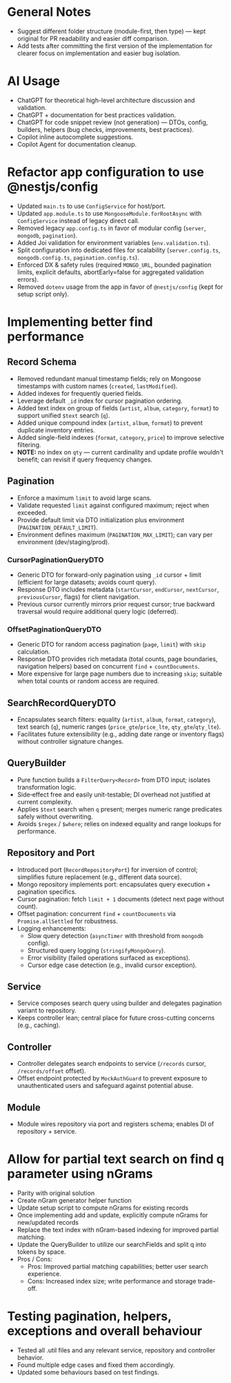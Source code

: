 # General Notes

- Suggest different folder structure (module-first, then type) — kept original for PR readability and easier diff comparison.
- Add tests after committing the first version of the implementation for clearer focus on implementation and easier bug isolation.

# AI Usage

- ChatGPT for theoretical high-level architecture discussion and validation.
- ChatGPT + documentation for best practices validation.
- ChatGPT for code snippet review (not generation) — DTOs, config, builders, helpers (bug checks, improvements, best practices).
- Copilot inline autocomplete suggestions.
- Copilot Agent for documentation cleanup.

# Refactor app configuration to use @nestjs/config

- Updated `main.ts` to use `ConfigService` for host/port.
- Updated `app.module.ts` to use `MongooseModule.forRootAsync` with `ConfigService` instead of legacy direct call.
- Removed legacy `app.config.ts` in favor of modular config (`server`, `mongodb`, `pagination`).
- Added Joi validation for environment variables (`env.validation.ts`).
- Split configuration into dedicated files for scalability (`server.config.ts`, `mongodb.config.ts`, `pagination.config.ts`).
- Enforced DX & safety rules (required `MONGO_URL`, bounded pagination limits, explicit defaults, abortEarly=false for aggregated validation errors).
- Removed `dotenv` usage from the app in favor of `@nestjs/config` (kept for setup script only).

# Implementing better find performance

## Record Schema

- Removed redundant manual timestamp fields; rely on Mongoose timestamps with custom names (`created`, `lastModified`).
- Added indexes for frequently queried fields.
- Leverage default `_id` index for cursor pagination ordering.
- Added text index on group of fields (`artist`, `album`, `category`, `format`) to support unified `$text` search (`q`).
- Added unique compound index (`artist`, `album`, `format`) to prevent duplicate inventory entries.
- Added single-field indexes (`format`, `category`, `price`) to improve selective filtering.
- **NOTE:** no index on `qty` — current cardinality and update profile wouldn't benefit; can revisit if query frequency changes.

## Pagination

- Enforce a maximum `limit` to avoid large scans.
- Validate requested `limit` against configured maximum; reject when exceeded.
- Provide default limit via DTO initialization plus environment (`PAGINATION_DEFAULT_LIMIT`).
- Environment defines maximum (`PAGINATION_MAX_LIMIT`); can vary per environment (dev/staging/prod).

### CursorPaginationQueryDTO

- Generic DTO for forward-only pagination using `_id` cursor + limit (efficient for large datasets; avoids count query).
- Response DTO includes metadata (`startCursor`, `endCursor`, `nextCursor`, `previousCursor`, flags) for client navigation.
- Previous cursor currently mirrors prior request cursor; true backward traversal would require additional query logic (deferred).

### OffsetPaginationQueryDTO

- Generic DTO for random access pagination (`page`, `limit`) with `skip` calculation.
- Response DTO provides rich metadata (total counts, page boundaries, navigation helpers) based on concurrent `find` + `countDocuments`.
- More expensive for large page numbers due to increasing `skip`; suitable when total counts or random access are required.

## SearchRecordQueryDTO

- Encapsulates search filters: equality (`artist`, `album`, `format`, `category`), text search (`q`), numeric ranges (`price_gte`/`price_lte`, `qty_gte`/`qty_lte`).
- Facilitates future extensibility (e.g., adding date range or inventory flags) without controller signature changes.

## QueryBuilder

- Pure function builds a `FilterQuery<Record>` from DTO input; isolates transformation logic.
- Side‑effect free and easily unit-testable; DI overhead not justified at current complexity.
- Applies `$text` search when `q` present; merges numeric range predicates safely without overwriting.
- Avoids `$regex` / `$where`; relies on indexed equality and range lookups for performance.

## Repository and Port

- Introduced port (`RecordRepositoryPort`) for inversion of control; simplifies future replacement (e.g., different data source).
- Mongo repository implements port: encapsulates query execution + pagination specifics.
- Cursor pagination: fetch `limit + 1` documents (detect next page without count).
- Offset pagination: concurrent `find` + `countDocuments` via `Promise.allSettled` for robustness.
- Logging enhancements:
  - Slow query detection (`asyncTimer` with threshold from `mongodb` config).
  - Structured query logging (`stringifyMongoQuery`).
  - Error visibility (failed operations surfaced as exceptions).
  - Cursor edge case detection (e.g., invalid cursor exception).

## Service

- Service composes search query using builder and delegates pagination variant to repository.
- Keeps controller lean; central place for future cross-cutting concerns (e.g., caching).

## Controller

- Controller delegates search endpoints to service (`/records` cursor, `/records/offset` offset).
- Offset endpoint protected by `MockAuthGuard` to prevent exposure to unauthenticated users and safeguard against potential abuse.

## Module

- Module wires repository via port and registers schema; enables DI of repository + service.

# Allow for partial text search on find q parameter using nGrams

- Parity with original solution
- Create nGram generator helper function
- Update setup script to compute nGrams for existing records
- Once implementing add and update, explicitly compute nGrams for new/updated records
- Replace the text index with nGram-based indexing for improved partial matching.
- Update the QueryBuilder to utilize our searchFields and split q into tokens by space.
- Pros / Cons:
  - Pros: Improved partial matching capabilities; better user search experience.
  - Cons: Increased index size; write performance and storage trade-off.

# Testing pagination, helpers, exceptions and overall behaviour

- Tested all .util files and any relevant service, repository and controller behavior.
- Found multiple edge cases and fixed them accordingly.
- Updated some behaviours based on test findings.
